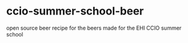 ccio-summer-school-beer
=======================

open source beer recipe for the beers made for the EHI CCIO summer school
